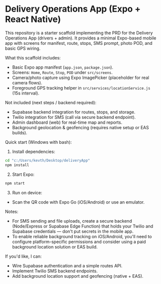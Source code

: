 # Delivery Operations App (Expo + React Native)

This repository is a starter scaffold implementing the PRD for the Delivery Operations App (drivers + admin). It provides a minimal Expo-based mobile app with screens for manifest, route, stops, SMS prompt, photo POD, and basic GPS wiring.

What this scaffold includes:

-   Basic Expo app manifest (`app.json`, `package.json`).
-   Screens: `Home`, `Route`, `Stop`, `POD` under `src/screens`.
-   Camera/photo capture using Expo ImagePicker (placeholder for real camera flows).
-   Foreground GPS tracking helper in `src/services/locationService.js` (15s interval).

Not included (next steps / backend required):

-   Supabase backend integration for routes, stops, and storage.
-   Twilio integration for SMS (call via secure backend endpoint).
-   Admin dashboard (web) for real-time map and reports.
-   Background geolocation & geofencing (requires native setup or EAS builds).

Quick start (Windows with bash):

1. Install dependencies:

```bash
cd "c:/Users/kevth/Desktop/deliveryApp"
npm install
```

2. Start Expo:

```bash
npm start
```

3. Run on device:

-   Scan the QR code with Expo Go (iOS/Android) or use an emulator.

Notes:

-   For SMS sending and file uploads, create a secure backend (Node/Express or Supabase Edge Function) that holds your Twilio and Supabase credentials — don't put secrets in the mobile app.
-   To enable reliable background tracking on iOS/Android, you'll need to configure platform-specific permissions and consider using a paid background location solution or EAS build.

If you'd like, I can:

-   Wire Supabase authentication and a simple routes API.
-   Implement Twilio SMS backend endpoints.
-   Add background location support and geofencing (native + EAS).
